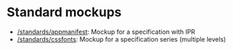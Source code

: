 # Standard mockups

* [/standards/appmanifest](https://w3c.github.io/standards-mockups/standards-appmanifest.html): Mockup for a specification with IPR
* [/standards/cssfonts](https://w3c.github.io/standards-mockups/standards-cssfonts.html): Mockup for a specification series (multiple levels)
